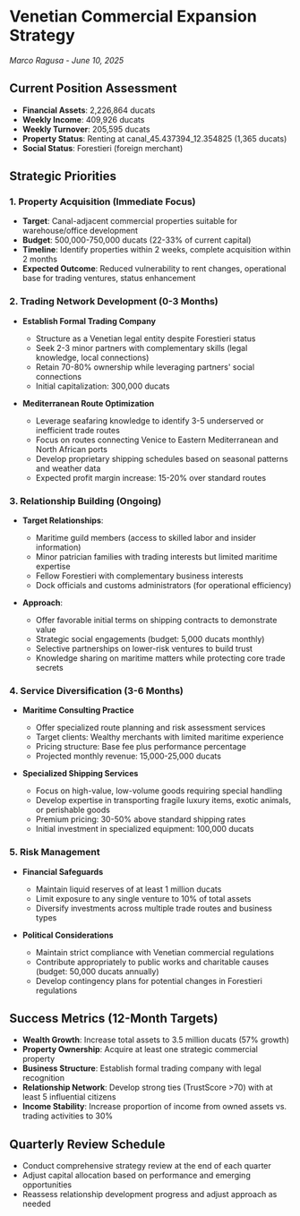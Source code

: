 # Venetian Commercial Expansion Strategy
*Marco Ragusa - June 10, 2025*

## Current Position Assessment
- **Financial Assets**: 2,226,864 ducats
- **Weekly Income**: 409,926 ducats
- **Weekly Turnover**: 205,595 ducats
- **Property Status**: Renting at canal_45.437394_12.354825 (1,365 ducats)
- **Social Status**: Forestieri (foreign merchant)

## Strategic Priorities

### 1. Property Acquisition (Immediate Focus)
- **Target**: Canal-adjacent commercial properties suitable for warehouse/office development
- **Budget**: 500,000-750,000 ducats (22-33% of current capital)
- **Timeline**: Identify properties within 2 weeks, complete acquisition within 2 months
- **Expected Outcome**: Reduced vulnerability to rent changes, operational base for trading ventures, status enhancement

### 2. Trading Network Development (0-3 Months)
- **Establish Formal Trading Company**
  - Structure as a Venetian legal entity despite Forestieri status
  - Seek 2-3 minor partners with complementary skills (legal knowledge, local connections)
  - Retain 70-80% ownership while leveraging partners' social connections
  - Initial capitalization: 300,000 ducats

- **Mediterranean Route Optimization**
  - Leverage seafaring knowledge to identify 3-5 underserved or inefficient trade routes
  - Focus on routes connecting Venice to Eastern Mediterranean and North African ports
  - Develop proprietary shipping schedules based on seasonal patterns and weather data
  - Expected profit margin increase: 15-20% over standard routes

### 3. Relationship Building (Ongoing)
- **Target Relationships**:
  - Maritime guild members (access to skilled labor and insider information)
  - Minor patrician families with trading interests but limited maritime expertise
  - Fellow Forestieri with complementary business interests
  - Dock officials and customs administrators (for operational efficiency)

- **Approach**:
  - Offer favorable initial terms on shipping contracts to demonstrate value
  - Strategic social engagements (budget: 5,000 ducats monthly)
  - Selective partnerships on lower-risk ventures to build trust
  - Knowledge sharing on maritime matters while protecting core trade secrets

### 4. Service Diversification (3-6 Months)
- **Maritime Consulting Practice**
  - Offer specialized route planning and risk assessment services
  - Target clients: Wealthy merchants with limited maritime experience
  - Pricing structure: Base fee plus performance percentage
  - Projected monthly revenue: 15,000-25,000 ducats

- **Specialized Shipping Services**
  - Focus on high-value, low-volume goods requiring special handling
  - Develop expertise in transporting fragile luxury items, exotic animals, or perishable goods
  - Premium pricing: 30-50% above standard shipping rates
  - Initial investment in specialized equipment: 100,000 ducats

### 5. Risk Management
- **Financial Safeguards**
  - Maintain liquid reserves of at least 1 million ducats
  - Limit exposure to any single venture to 10% of total assets
  - Diversify investments across multiple trade routes and business types

- **Political Considerations**
  - Maintain strict compliance with Venetian commercial regulations
  - Contribute appropriately to public works and charitable causes (budget: 50,000 ducats annually)
  - Develop contingency plans for potential changes in Forestieri regulations

## Success Metrics (12-Month Targets)
- **Wealth Growth**: Increase total assets to 3.5 million ducats (57% growth)
- **Property Ownership**: Acquire at least one strategic commercial property
- **Business Structure**: Establish formal trading company with legal recognition
- **Relationship Network**: Develop strong ties (TrustScore >70) with at least 5 influential citizens
- **Income Stability**: Increase proportion of income from owned assets vs. trading activities to 30%

## Quarterly Review Schedule
- Conduct comprehensive strategy review at the end of each quarter
- Adjust capital allocation based on performance and emerging opportunities
- Reassess relationship development progress and adjust approach as needed
